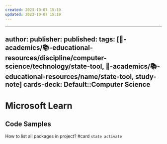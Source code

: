 ```yaml
---
created: 2023-10-07 15:19
updated: 2023-10-07 15:19
---
```


---
author: 
publisher: 
published: 
tags: [🔴-academics/📚-educational-resources/discipline/computer-science/technology/state-tool, 🔴-academics/📚-educational-resources/name/state-tool, study-note] 
cards-deck: Default::Computer Science
---

# Microsoft Learn

## Code Samples

How to list all packages in project? #card
`state activate`
